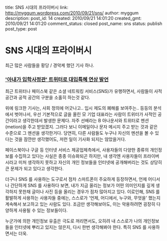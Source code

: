 title: SNS 시대의 프라이버시
link: http://myggum.wordpress.com/2010/09/21/sns/
author: myggum
description: 
post_id: 14
created: 2010/09/21 14:01:20
created_gmt: 2010/09/21 14:01:20
comment_status: closed
post_name: sns
status: publish
post_type: post

# SNS 시대의 프라이버시

최근 많은 사람들을 황당 / 경악케 했던 기사 하나.

### ['아내가 입학사정관' 트위터로 대입특혜 연상 발언](http://news.naver.com/main/read.nhn?mode=LSD&mid=sec&sid1=102&oid=001&aid=0004653730)

최근 트위터나 페이스북 같은 소셜 네트워킹 서비스(SNS)가 유행하면서, 사람들이 사적 공간과 공적 공간의 구분을 소홀히 하는것 같다.

위에 링크한 기사는, 사회 정의에 어긋나고.. 입시 제도의 폐해를 보여주는.. 등등의 분석에서 벗어나서, 우선 기본적으로 글을 올린 모 기업 대표라는 사람이 트위터가 사적인 공간이라고 생각한데서 발생한 문제다. 자주 선배라는 B 아나운서와 트위터로 멘션(metion)을 주고 받았겠지. 그러다 보니 이메일이나 문자 메시지 주고 받는 것과 같은 수준으로 그 멘션을 생각한거다. 당연히, 다른 사람들도 누구나 자신의 멘션을 볼 수 있다는 것을 잠깐만 생각했어도, 저런 일이 기사화 되지는 않았을거다.

페이스북이나 구글 등 인터넷 서비스 제공업체측에서, 사용자들의 다양한 종류의 개인정보를 수집하고 있다는 사실은 종종 이슈화되곤 하지만, 내 생각엔 사용자들이 프라이버시라고 미처 생각하지 못하고 자신의 개인 정보들을 인터넷에 공개해버리는 것도 상당히 큰 문제가 되고 있다고 생각한다.

더구나 SNS 를 사용하는 도구로서 점차 스마트폰이 주요하게 등장하면서, 언제 어디서나 간단하게 SNS 를 사용하다 보면, 내가 지금 올리는 정보가 어떤 의미인지를 깊게 생각하지 못한채 글이나 사진 등을 올리는 경우가 점차 많아지고 있다. 이로인해, SNS 를 활발하게 사용하는 사용자들 중에는, 스스로가 '언제, 어디에서, 누구와, 무엇을' 했는지 계속해서 보고하고 있는 사람도 있다. 조금만 생각해보아도, 이는 악용하려면 굉장히 다양하게 사용될 수 있는 정보들이다.

누군가에 의한 개인정보 유출은 극도로 꺼리면서도, 오히려 내 스스로가 나의 개인정보들을 인터넷에 뿌리고 있지는 않은지, 다시 한번 생각해봐야 한다. 특히 SNS 를 사용하면서는 더욱.